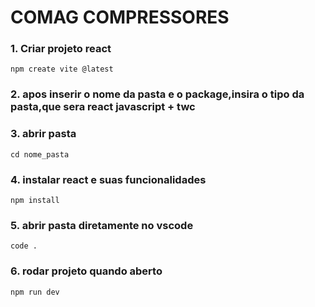 # COMAG COMPRESSORES

### 1. Criar projeto react

```terminal
npm create vite @latest
```

### 2. apos inserir o nome da pasta e o package,insira o tipo da pasta,que sera react javascript + twc

### 3. abrir pasta

```terminal
cd nome_pasta
```
### 4. instalar react e suas funcionalidades

```terminal
npm install
```

### 5. abrir pasta diretamente no vscode

```terminal
code .
```

### 6. rodar projeto quando aberto

```terminal
npm run dev
```
